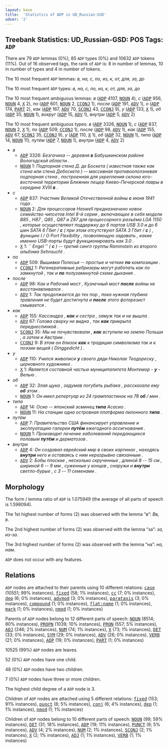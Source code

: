 ```yaml
---
layout: base
title:  'Statistics of ADP in UD_Russian-GSD'
udver: '2'
---
```


## Treebank Statistics: UD_Russian-GSD: POS Tags: `ADP`

There are 79 `ADP` lemmas (0%), 85 `ADP` types (0%) and 10632 `ADP` tokens (11%).
Out of 16 observed tags, the rank of `ADP` is: 8 in number of lemmas, 10 in number of types and 4 in number of tokens.

The 10 most frequent `ADP` lemmas: <em>в, на, с, по, из, к, от, для, за, до</em>

The 10 most frequent `ADP` types:  <em>в, на, с, по, из, к, от, для, за, до</em>

The 10 most frequent ambiguous lemmas: <em>в</em> (<tt><a href="ru_gsd-pos-ADP.html">ADP</a></tt> 4107, <tt><a href="ru_gsd-pos-NOUN.html">NOUN</a></tt> 4), <em>с</em> (<tt><a href="ru_gsd-pos-ADP.html">ADP</a></tt> 956, <tt><a href="ru_gsd-pos-NOUN.html">NOUN</a></tt> 4, <tt><a href="ru_gsd-pos-X.html">X</a></tt> 2), <em>по</em> (<tt><a href="ru_gsd-pos-ADP.html">ADP</a></tt> 601, <tt><a href="ru_gsd-pos-NOUN.html">NOUN</a></tt> 2, <tt><a href="ru_gsd-pos-CCONJ.html">CCONJ</a></tt> 1), <em>после</em> (<tt><a href="ru_gsd-pos-ADP.html">ADP</a></tt> 191, <tt><a href="ru_gsd-pos-ADV.html">ADV</a></tt> 1), <em>о</em> (<tt><a href="ru_gsd-pos-ADP.html">ADP</a></tt> 174, <tt><a href="ru_gsd-pos-PART.html">PART</a></tt> 2), <em>как</em> (<tt><a href="ru_gsd-pos-ADP.html">ADP</a></tt> 167, <tt><a href="ru_gsd-pos-ADV.html">ADV</a></tt> 70, <tt><a href="ru_gsd-pos-SCONJ.html">SCONJ</a></tt> 43, <tt><a href="ru_gsd-pos-CCONJ.html">CCONJ</a></tt> 9), <em>у</em> (<tt><a href="ru_gsd-pos-ADP.html">ADP</a></tt> 133, <tt><a href="ru_gsd-pos-X.html">X</a></tt> 1), <em>об</em> (<tt><a href="ru_gsd-pos-ADP.html">ADP</a></tt> 35, <tt><a href="ru_gsd-pos-NOUN.html">NOUN</a></tt> 1), <em>вокруг</em> (<tt><a href="ru_gsd-pos-ADP.html">ADP</a></tt> 15, <tt><a href="ru_gsd-pos-ADV.html">ADV</a></tt> 1), <em>внутри</em> (<tt><a href="ru_gsd-pos-ADP.html">ADP</a></tt> 5, <tt><a href="ru_gsd-pos-ADV.html">ADV</a></tt> 2)

The 10 most frequent ambiguous types:  <em>в</em> (<tt><a href="ru_gsd-pos-ADP.html">ADP</a></tt> 3326, <tt><a href="ru_gsd-pos-NOUN.html">NOUN</a></tt> 1), <em>с</em> (<tt><a href="ru_gsd-pos-ADP.html">ADP</a></tt> 837, <tt><a href="ru_gsd-pos-NOUN.html">NOUN</a></tt> 2, <tt><a href="ru_gsd-pos-X.html">X</a></tt> 1), <em>по</em> (<tt><a href="ru_gsd-pos-ADP.html">ADP</a></tt> 509, <tt><a href="ru_gsd-pos-CCONJ.html">CCONJ</a></tt> 1), <em>после</em> (<tt><a href="ru_gsd-pos-ADP.html">ADP</a></tt> 98, <tt><a href="ru_gsd-pos-ADV.html">ADV</a></tt> 1), <em>как</em> (<tt><a href="ru_gsd-pos-ADP.html">ADP</a></tt> 155, <tt><a href="ru_gsd-pos-ADV.html">ADV</a></tt> 67, <tt><a href="ru_gsd-pos-SCONJ.html">SCONJ</a></tt> 35, <tt><a href="ru_gsd-pos-CCONJ.html">CCONJ</a></tt> 9), <em>у</em> (<tt><a href="ru_gsd-pos-ADP.html">ADP</a></tt> 110, <tt><a href="ru_gsd-pos-X.html">X</a></tt> 1), <em>об</em> (<tt><a href="ru_gsd-pos-ADP.html">ADP</a></tt> 32, <tt><a href="ru_gsd-pos-NOUN.html">NOUN</a></tt> 1), <em>типа</em> (<tt><a href="ru_gsd-pos-ADP.html">ADP</a></tt> 14, <tt><a href="ru_gsd-pos-NOUN.html">NOUN</a></tt> 11), <em>путём</em> (<tt><a href="ru_gsd-pos-ADP.html">ADP</a></tt> 7, <tt><a href="ru_gsd-pos-NOUN.html">NOUN</a></tt> 1), <em>внутри</em> (<tt><a href="ru_gsd-pos-ADP.html">ADP</a></tt> 4, <tt><a href="ru_gsd-pos-ADV.html">ADV</a></tt> 2)


* <em>в</em>
  * <tt><a href="ru_gsd-pos-ADP.html">ADP</a></tt> 3326: <em>Безгачиха -- деревня <b>в</b> Бабушкинском районе Вологодской области .</em>
  * <tt><a href="ru_gsd-pos-NOUN.html">NOUN</a></tt> 1: <em>Подпорная стена Д. де Боскета ( известная также как стена или стена Дебоскета ) -- массивная противооползневая подпорная стена , построенная для укрепления склона юго-восточной территории Ближних пещер Киево-Печерской лавры в середине XVIII <b>в</b> .</em>
* <em>с</em>
  * <tt><a href="ru_gsd-pos-ADP.html">ADP</a></tt> 837: <em>Участник Великой Отечественной войны <b>с</b> июня 1941 года .</em>
  * <tt><a href="ru_gsd-pos-NOUN.html">NOUN</a></tt> 2: <em>Для процессоров Haswell предназначено новое семейство чипсетов Intel 8-й серии , включающее в себя модели B85 , H87 , Q85 , Q87 и Z87 для процессорного разъёма LGA 1150 , которые осуществляют поддержку до 6 портов USB 3.0 и до 6 шин SATA 6 Гбит / <b>с</b> ( при этом отсутствуют SATA 3 Гбит / <b>с</b> ) , функцию I / O Port Flexibility , позволяющую задавать , какие именно USB-порты будут функционировать как 3.0 .</em>
  * <tt><a href="ru_gsd-pos-X.html">X</a></tt> 1: <em>`` Engel &#39;&#39; ( <b>с</b> ) -- третий сингл группы Rammstein из второго альбома Sehnsucht .</em>
* <em>по</em>
  * <tt><a href="ru_gsd-pos-ADP.html">ADP</a></tt> 509: <em>Вышивки Полесья -- простые и четкие <b>по</b> композиции .</em>
  * <tt><a href="ru_gsd-pos-CCONJ.html">CCONJ</a></tt> 1: <em>Регенеративные ребризеры могут работать как по замкнутой , так и <b>по</b> полузамкнутой схеме дыхания .</em>
* <em>после</em>
  * <tt><a href="ru_gsd-pos-ADP.html">ADP</a></tt> 98: <em>Как и Рабочий мост , Кузнечный мост <b>после</b> войны не восстанавливался .</em>
  * <tt><a href="ru_gsd-pos-ADV.html">ADV</a></tt> 1: <em>Так продолжается до тех пор , пока нужная глубина травления не будет достигнута и <b>после</b> этого фоторезист смывается .</em>
* <em>как</em>
  * <tt><a href="ru_gsd-pos-ADP.html">ADP</a></tt> 155: <em>Кассандра , <b>как</b> и сестра , замуж так и не вышла .</em>
  * <tt><a href="ru_gsd-pos-ADV.html">ADV</a></tt> 67: <em>Голова сверху не видна , так <b>как</b> прикрыта переднеспинкой .</em>
  * <tt><a href="ru_gsd-pos-SCONJ.html">SCONJ</a></tt> 35: <em>Мы не почувствовали , <b>как</b> вступили на землю Польши , а затем и Австрии .</em>
  * <tt><a href="ru_gsd-pos-CCONJ.html">CCONJ</a></tt> 9: <em>В этом он близок <b>как</b> к традиции символизма так и к поэзии вещей ( Dinggedicht ) .</em>
* <em>у</em>
  * <tt><a href="ru_gsd-pos-ADP.html">ADP</a></tt> 110: <em>Учился живописи <b>у</b> своего дяди Николае Теодореску , церковного художника .</em>
  * <tt><a href="ru_gsd-pos-X.html">X</a></tt> 1: <em>Является составной частью муниципалитета Монтемор - <b>у</b> - Велью .</em>
* <em>об</em>
  * <tt><a href="ru_gsd-pos-ADP.html">ADP</a></tt> 32: <em>Злая щука , задумав погубить рыбака , рассказала ему <b>об</b> этом .</em>
  * <tt><a href="ru_gsd-pos-NOUN.html">NOUN</a></tt> 1: <em>Он имел репертуар из 24 грампластинок на 78 <b>об</b> / мин .</em>
* <em>типа</em>
  * <tt><a href="ru_gsd-pos-ADP.html">ADP</a></tt> 14: <em>Осио -- японский эсминец <b>типа</b> Асасио .</em>
  * <tt><a href="ru_gsd-pos-NOUN.html">NOUN</a></tt> 11: <em>На станции одна островная платформа пилонного <b>типа</b> .</em>
* <em>путём</em>
  * <tt><a href="ru_gsd-pos-ADP.html">ADP</a></tt> 7: <em>Правительство США финансирует управление и эксплуатацию галереи <b>путём</b> ежегодного ассигнования .</em>
  * <tt><a href="ru_gsd-pos-NOUN.html">NOUN</a></tt> 1: <em>Производит лечение эаболеваний передающихся половым <b>путём</b> и дерматозов .</em>
* <em>внутри</em>
  * <tt><a href="ru_gsd-pos-ADP.html">ADP</a></tt> 4: <em>Он создавал еврейский мир в своих картинах , находясь <b>внутри</b> него и оставаясь с ним неразрывно связанным .</em>
  * <tt><a href="ru_gsd-pos-ADV.html">ADV</a></tt> 2: <em>Бобы плоские , несколько скрученные , длиной 8 -- 15 см , шириной 6 -- 9 мм , суженные у концов , снаружи и <b>внутри</b> светло-бурые , с 3 -- 11 семенами .</em>

## Morphology

The form / lemma ratio of `ADP` is 1.075949 (the average of all parts of speech is 1.598094).

The 1st highest number of forms (2) was observed with the lemma “в”: <em>Вв, в</em>.

The 2nd highest number of forms (2) was observed with the lemma “за”: <em>за, из-за</em>.

The 3rd highest number of forms (2) was observed with the lemma “на”: <em>на, нам</em>.

`ADP` does not occur with any features.


## Relations

`ADP` nodes are attached to their parents using 10 different relations: <tt><a href="ru_gsd-dep-case.html">case</a></tt> (10551; 99% instances), <tt><a href="ru_gsd-dep-fixed.html">fixed</a></tt> (58; 1% instances), <tt><a href="ru_gsd-dep-cc.html">cc</a></tt> (7; 0% instances), <tt><a href="ru_gsd-dep-dep.html">dep</a></tt> (6; 0% instances), <tt><a href="ru_gsd-dep-advmod.html">advmod</a></tt> (3; 0% instances), <tt><a href="ru_gsd-dep-parataxis.html">parataxis</a></tt> (3; 0% instances), <tt><a href="ru_gsd-dep-compound.html">compound</a></tt> (1; 0% instances), <tt><a href="ru_gsd-dep-flat-name.html">flat:name</a></tt> (1; 0% instances), <tt><a href="ru_gsd-dep-mark.html">mark</a></tt> (1; 0% instances), <tt><a href="ru_gsd-dep-nmod.html">nmod</a></tt> (1; 0% instances)

Parents of `ADP` nodes belong to 12 different parts of speech: <tt><a href="ru_gsd-pos-NOUN.html">NOUN</a></tt> (8514; 80% instances), <tt><a href="ru_gsd-pos-PROPN.html">PROPN</a></tt> (1039; 10% instances), <tt><a href="ru_gsd-pos-PRON.html">PRON</a></tt> (557; 5% instances), <tt><a href="ru_gsd-pos-ADJ.html">ADJ</a></tt> (246; 2% instances), <tt><a href="ru_gsd-pos-NUM.html">NUM</a></tt> (74; 1% instances), <tt><a href="ru_gsd-pos-X.html">X</a></tt> (73; 1% instances), <tt><a href="ru_gsd-pos-DET.html">DET</a></tt> (33; 0% instances), <tt><a href="ru_gsd-pos-SYM.html">SYM</a></tt> (29; 0% instances), <tt><a href="ru_gsd-pos-ADV.html">ADV</a></tt> (26; 0% instances), <tt><a href="ru_gsd-pos-VERB.html">VERB</a></tt> (21; 0% instances), <tt><a href="ru_gsd-pos-ADP.html">ADP</a></tt> (19; 0% instances), <tt><a href="ru_gsd-pos-PART.html">PART</a></tt> (1; 0% instances)

10525 (99%) `ADP` nodes are leaves.

52 (0%) `ADP` nodes have one child.

48 (0%) `ADP` nodes have two children.

7 (0%) `ADP` nodes have three or more children.

The highest child degree of a `ADP` node is 3.

Children of `ADP` nodes are attached using 5 different relations: <tt><a href="ru_gsd-dep-fixed.html">fixed</a></tt> (153; 91% instances), <tt><a href="ru_gsd-dep-punct.html">punct</a></tt> (8; 5% instances), <tt><a href="ru_gsd-dep-conj.html">conj</a></tt> (6; 4% instances), <tt><a href="ru_gsd-dep-dep.html">dep</a></tt> (1; 1% instances), <tt><a href="ru_gsd-dep-nmod.html">nmod</a></tt> (1; 1% instances)

Children of `ADP` nodes belong to 10 different parts of speech: <tt><a href="ru_gsd-pos-NOUN.html">NOUN</a></tt> (99; 59% instances), <tt><a href="ru_gsd-pos-DET.html">DET</a></tt> (31; 18% instances), <tt><a href="ru_gsd-pos-ADP.html">ADP</a></tt> (19; 11% instances), <tt><a href="ru_gsd-pos-PUNCT.html">PUNCT</a></tt> (8; 5% instances), <tt><a href="ru_gsd-pos-ADV.html">ADV</a></tt> (4; 2% instances), <tt><a href="ru_gsd-pos-NUM.html">NUM</a></tt> (2; 1% instances), <tt><a href="ru_gsd-pos-SCONJ.html">SCONJ</a></tt> (2; 1% instances), <tt><a href="ru_gsd-pos-X.html">X</a></tt> (2; 1% instances), <tt><a href="ru_gsd-pos-ADJ.html">ADJ</a></tt> (1; 1% instances), <tt><a href="ru_gsd-pos-VERB.html">VERB</a></tt> (1; 1% instances)

